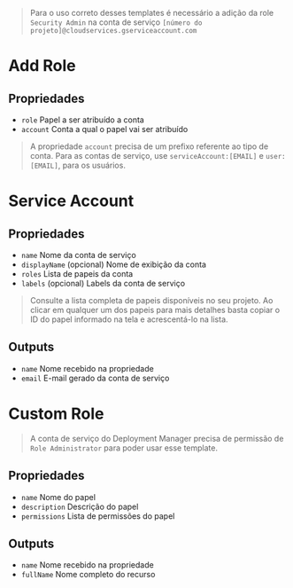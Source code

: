 > Para o uso correto desses templates é necessário a adição da role `Security Admin` na conta de serviço `[número do projeto]@cloudservices.gserviceaccount.com`

# Add Role

## Propriedades

- `role` Papel a ser atribuído a conta
- `account` Conta a qual o papel vai ser atribuído

> A propriedade `account` precisa de um prefixo referente ao tipo de conta. Para as contas de serviço, use `serviceAccount:[EMAIL]` e `user:[EMAIL]`, para os usuários.

# Service Account

## Propriedades

- `name` Nome da conta de serviço
- `displayName` (opcional) Nome de exibição da conta
- `roles` Lista de papeis da conta
- `labels` (opcional) Labels da conta de serviço

> Consulte a lista completa de papeis disponíveis no seu projeto. Ao clicar em qualquer um dos papeis para mais detalhes basta copiar o ID do papel informado na tela e acrescentá-lo na lista.

## Outputs

- `name` Nome recebido na propriedade
- `email` E-mail gerado da conta de serviço

# Custom Role

> A conta de serviço do Deployment Manager precisa de permissão de `Role Administrator` para poder usar esse template.

## Propriedades

- `name` Nome do papel
- `description` Descrição do papel
- `permissions` Lista de permissões do papel

## Outputs

- `name` Nome recebido na propriedade
- `fullName` Nome completo do recurso
